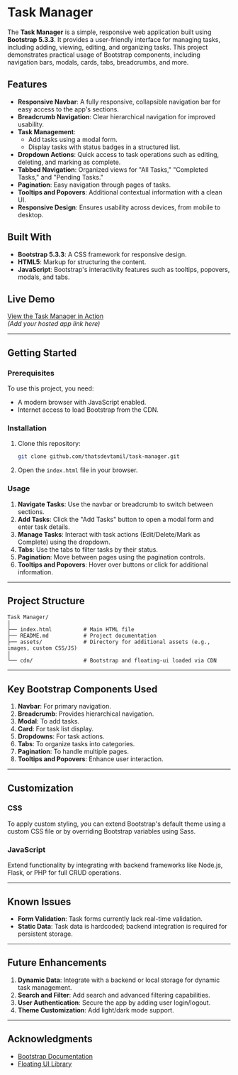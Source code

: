 # Task Manager

The **Task Manager** is a simple, responsive web application built using **Bootstrap 5.3.3**. It provides a user-friendly interface for managing tasks, including adding, viewing, editing, and organizing tasks. This project demonstrates practical usage of Bootstrap components, including navigation bars, modals, cards, tabs, breadcrumbs, and more.

## Features

- **Responsive Navbar**: A fully responsive, collapsible navigation bar for easy access to the app's sections.
- **Breadcrumb Navigation**: Clear hierarchical navigation for improved usability.
- **Task Management**:
  - Add tasks using a modal form.
  - Display tasks with status badges in a structured list.
- **Dropdown Actions**: Quick access to task operations such as editing, deleting, and marking as complete.
- **Tabbed Navigation**: Organized views for "All Tasks," "Completed Tasks," and "Pending Tasks."
- **Pagination**: Easy navigation through pages of tasks.
- **Tooltips and Popovers**: Additional contextual information with a clean UI.
- **Responsive Design**: Ensures usability across devices, from mobile to desktop.

## Built With

- **Bootstrap 5.3.3**: A CSS framework for responsive design.
- **HTML5**: Markup for structuring the content.
- **JavaScript**: Bootstrap's interactivity features such as tooltips, popovers, modals, and tabs.

## Live Demo

[View the Task Manager in Action](#)  
*(Add your hosted app link here)*

---

## Getting Started

### Prerequisites

To use this project, you need:

- A modern browser with JavaScript enabled.
- Internet access to load Bootstrap from the CDN.

### Installation

1. Clone this repository:
   ```bash
   git clone github.com/thatsdevtamil/task-manager.git
   ```
2. Open the `index.html` file in your browser.

### Usage

1. **Navigate Tasks**: Use the navbar or breadcrumb to switch between sections.
2. **Add Tasks**: Click the "Add Tasks" button to open a modal form and enter task details.
3. **Manage Tasks**: Interact with task actions (Edit/Delete/Mark as Complete) using the dropdown.
4. **Tabs**: Use the tabs to filter tasks by their status.
5. **Pagination**: Move between pages using the pagination controls.
6. **Tooltips and Popovers**: Hover over buttons or click for additional information.

---

## Project Structure

```plaintext
Task Manager/
│
├── index.html          # Main HTML file
├── README.md           # Project documentation
├── assets/             # Directory for additional assets (e.g., images, custom CSS/JS)
│
└── cdn/                # Bootstrap and floating-ui loaded via CDN
```

---

## Key Bootstrap Components Used

1. **Navbar**: For primary navigation.
2. **Breadcrumb**: Provides hierarchical navigation.
3. **Modal**: To add tasks.
4. **Card**: For task list display.
5. **Dropdowns**: For task actions.
6. **Tabs**: To organize tasks into categories.
7. **Pagination**: To handle multiple pages.
8. **Tooltips and Popovers**: Enhance user interaction.

---

## Customization

### CSS
To apply custom styling, you can extend Bootstrap's default theme using a custom CSS file or by overriding Bootstrap variables using Sass.

### JavaScript
Extend functionality by integrating with backend frameworks like Node.js, Flask, or PHP for full CRUD operations.

---

## Known Issues

- **Form Validation**: Task forms currently lack real-time validation.
- **Static Data**: Task data is hardcoded; backend integration is required for persistent storage.

---

## Future Enhancements

1. **Dynamic Data**: Integrate with a backend or local storage for dynamic task management.
2. **Search and Filter**: Add search and advanced filtering capabilities.
3. **User Authentication**: Secure the app by adding user login/logout.
4. **Theme Customization**: Add light/dark mode support.

---


## Acknowledgments

- [Bootstrap Documentation](https://getbootstrap.com/docs/)
- [Floating UI Library](https://floating-ui.com/)
